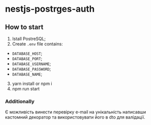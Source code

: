 # nestjs-postrges-auth

## How to start

1. Istall PostreSQL;
2. Create `.env` file contains:

- `DATABASE_HOST`;
- `DATABASE_PORT`;
- `DATABASE_USERNAME`;
- `DATABASE_PASSWORD`;
- `DATABASE_NAME`;

3. yarn install or npm i
4. npm run start

### Additionally

Є можливість винести перевірку e-mail на унікальність написавши кастомний декоратор та використовувати його в dto для валідації.

